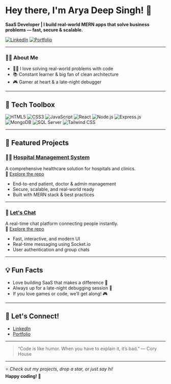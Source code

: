 # Hey there, I'm Arya Deep Singh! 👋

**SaaS Developer | I build real-world MERN apps that solve business problems — fast, secure & scalable.**

[![LinkedIn](https://img.shields.io/badge/LinkedIn-blue?logo=linkedin&style=flat-square)](https://www.linkedin.com/in/arya-deep-singh-8b1a84230/)
[![Portfolio](https://img.shields.io/badge/Portfolio-Visit-green?style=flat-square)](https://my-portfolio-inky-iota-97.vercel.app/)

---

### 👨‍💻 About Me

- 🧑‍💻 I love solving real-world problems with code
- 📚 Constant learner & big fan of clean architecture
- 🎮 Gamer at heart & a late-night debugger

---

## 🚀 Tech Toolbox

![HTML5](https://img.shields.io/badge/html5-E34F26?style=flat-square&logo=html5&logoColor=white)
![CSS3](https://img.shields.io/badge/css3-1572B6?style=flat-square&logo=css3&logoColor=white)
![JavaScript](https://img.shields.io/badge/javascript-F7DF1E?style=flat-square&logo=javascript&logoColor=black)
![React](https://img.shields.io/badge/react-20232A?style=flat-square&logo=react&logoColor=61DAFB)
![Node.js](https://img.shields.io/badge/node.js-339933?style=flat-square&logo=nodedotjs&logoColor=white)
![Express.js](https://img.shields.io/badge/express.js-404D59?style=flat-square)
![MongoDB](https://img.shields.io/badge/mongodb-4EA94B?style=flat-square&logo=mongodb&logoColor=white)
![SQL Server](https://img.shields.io/badge/sql%20server-CC2927?style=flat-square&logo=microsoftsqlserver&logoColor=white)
![Tailwind CSS](https://img.shields.io/badge/tailwindcss-06B6D4?style=flat-square&logo=tailwindcss&logoColor=white)

---

## 🌟 Featured Projects

### 👨‍⚕️ [Hospital Management System](https://github.com/Arya4546/hospital-management-system)
A comprehensive healthcare solution for hospitals and clinics.  
🔗 [Explore the repo](https://github.com/Arya4546/hospital-management-system)

- End-to-end patient, doctor & admin management
- Secure, scalable, and real-world ready
- Built with MERN stack & best practices

---

### 💬 [Let's Chat](https://github.com/Arya4546/Let-s-Chat)
A real-time chat platform connecting people instantly.  
🔗 [Explore the repo](https://github.com/Arya4546/Let-s-Chat)

- Fast, interactive, and modern UI
- Real-time messaging using Socket.io
- User authentication and group chats

---

## 💡 Fun Facts

- Love building SaaS that makes a difference 🚀
- Always up for a late-night debugging session 🌙
- If you love games or code, we’ll get along! 🎮

---

## 🤝 Let's Connect!

- [LinkedIn](https://www.linkedin.com/in/arya-deep-singh-8b1a84230/)
- [Portfolio](https://arya-gules.vercel.app/)

---

> “Code is like humor. When you have to explain it, it’s bad.” — Cory House

---

⭐️ _Check out my projects, drop a star, or just say hi!_  
**Happy coding! 🚀**
